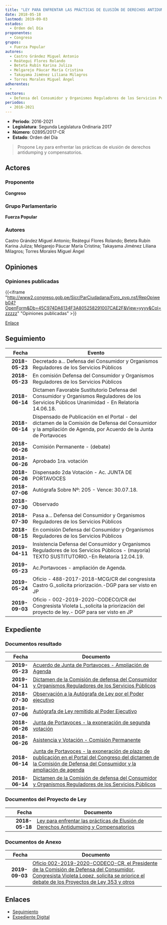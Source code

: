 ```yaml
---
title: "LEY PARA ENFRENTAR LAS PRÁCTICAS DE ELUSIÓN DE DERECHOS ANTIDUMPING Y COMPENSATORIOS"
date: 2018-05-18
lastmod: 2019-09-03
estados: 
  - Orden del Día
proponentes: 
  - Congreso
grupos: 
  - Fuerza Popular
autores: 
  - Castro Grández Miguel Antonio
  - Reátegui Flores Rolando
  - Beteta Rubín Karina Juliza
  - Melgarejo Páucar María Cristina
  - Takayama Jiménez Liliana Milagros
  - Torres Morales Miguel Ángel
adherentes: 
  - 
sectores: 
  - Defensa del Consumidor y Organismos Reguladores de los Servicios Públicos
periodos: 
  - 2016-2021
---
```


- **Periodo**: 2016-2021
- **Legislatura**: Segunda Legislatura Ordinaria 2017
- **Número**: 02895/2017-CR
- **Estado**: Orden del Día

> Propone Ley para enfrentar las prácticas de elusión de derechos antidumping y compensatorios.


## Actores

### Proponente

**Congreso**

### Grupo Parlamentario

**Fuerza Popular**

### Autores

Castro Grández Miguel Antonio; Reátegui Flores Rolando; Beteta Rubín Karina Juliza; Melgarejo Páucar María Cristina; Takayama Jiménez Liliana Milagros; Torres Morales Miguel Ángel


## Opiniones

### Opiniones publicadas

{{<iframe "http://www2.congreso.gob.pe/Sicr/ParCiudadana/Foro_pvp.nsf/RepOpiweb04?OpenForm&Db=45C974DA6134F3A805258291007CAE2F&View=yyyy&Col=zzzzz" "Opiniones publicadas" >}}

[Enlace](http://www2.congreso.gob.pe/Sicr/ParCiudadana/Foro_pvp.nsf/RepOpiweb04?OpenForm&Db=45C974DA6134F3A805258291007CAE2F&View=yyyy&Col=zzzzz)

## Seguimiento

| Fecha | Evento |
|------:|--------|
| **2018-05-23** | Decretado a... Defensa del Consumidor y Organismos Reguladores de los Servicios Públicos|
| **2018-05-23** | En comisión Defensa del Consumidor y Organismos Reguladores de los Servicios Públicos|
| **2018-06-14** | Dictamen Favorable Sustitutorio Defensa del Consumidor y Organismos Reguladores de los Servicios Públicos Unanimidad - En Relatoría 14.06.18.|
| **2018-06-14** | Dispensado de Publicación en el Portal - del dictamen de la Comisión de Defensa del Consumidor y la ampliación de Agenda, por Acuerdo de la Junta de Portavoces|
| **2018-06-26** | Comisión Permanente - (debate)|
| **2018-06-26** | Aprobado 1ra. votación|
| **2018-06-26** | Dispensado 2da Votación - Ac. JUNTA DE PORTAVOCES|
| **2018-07-06** | Autógrafa Sobre Nº: 205 - Vence: 30.07.18.|
| **2018-07-30** | Observado|
| **2018-07-30** | Pasa a... Defensa del Consumidor y Organismos Reguladores de los Servicios Públicos|
| **2018-08-15** | En comisión Defensa del Consumidor y Organismos Reguladores de los Servicios Públicos|
| **2019-04-11** | Insistencia Defensa del Consumidor y Organismos Reguladores de los Servicios Públicos - (mayoría) TEXTO SUSTITUTORIO.-En Relatoría 12.04.19.|
| **2019-05-23** | Ac.Portavoces - ampliación de Agenda.|
| **2019-05-24** | Oficio - 488-2017-2018-MCG/CR del congresista Castro G.,solicita priorización.-DGP para ser visto en JP|
| **2019-09-03** | Oficio - 002-2019-2020-CODECO/CR del Congresista Violeta L.,solicita la priorización del proyecto de ley.- DGP para ser visto en JP|


## Expediente


### Documentos resultado

| Fecha | Documento |
|------:|--------|
| **2019-05-23** | [Acuerdo de Junta de Portavoces - Ampliación de Agenda](http://www.leyes.congreso.gob.pe/Documentos/2016_2021/Acuerdos/Junta_Portavoces/AJP0289520190523.pdf) |
| **2019-04-11** | [Dictamen de la Comisión de defensa del Consumidor y Organismos Reguladores de los Servicios Públicos](http://www.leyes.congreso.gob.pe/Documentos/2016_2021/Seguimiento_de_Proyectos_de_Ley/00940PL20170614.pdf) |
| **2018-07-30** | [Observación a la Autógrafa de Ley por el Poder ejecutivo](http://www.leyes.congreso.gob.pe/Documentos/2016_2021/Observacion_a_la_Autografa/OBAU0289520180730.PDF) |
| **2018-07-06** | [Autógrafa de Ley remitido al Poder Ejecutivo](http://www.leyes.congreso.gob.pe/Documentos/2016_2021/Autografas/Ley_y_de_Resolucion_Legislativa/AU0289520180706..pdf) |
| **2018-06-26** | [Junta de Portavoces - la exoneración de segunda votación](http://www.leyes.congreso.gob.pe/Documentos/2016_2021/Acuerdos/Junta_Portavoces/AJPSV0289520180626.pdf) |
| **2018-06-26** | [Asistencia y Votación - Comisión Permanente](http://www.leyes.congreso.gob.pe/Documentos/2016_2021/Asistencia_y_Votacion/Proyectos_de_Ley/AVCP0289520180626.pdf) |
| **2018-06-14** | [Junta de Portavoces - la exoneración de plazo de publicación en el Portal del Congreso del dictamen de la Comisión de Defensa del Consumidor y la ampliación de agenda](http://www.leyes.congreso.gob.pe/Documentos/2016_2021/Acuerdos/Junta_Portavoces/AJP0289520180614.pdf) |
| **2018-06-14** | [Dictamen de la Comisión de defensa del Consumidor y Organismos Reguladores de los Servicios Públicos](http://www.leyes.congreso.gob.pe/Documentos/2016_2021/Seguimiento_de_Proyectos_de_Ley/00940PL20170614.pdf) |

### Documentos del Proyecto de Ley

| Fecha | Documento |
|------:|--------|
| **2018-05-18** | [Ley para enfrentar las prácticas de Elusión de Derechos Antidumping y Compensatorios](http://www.leyes.congreso.gob.pe/Documentos/2016_2021/Proyectos_de_Ley_y_de_Resoluciones_Legislativas/PL0289520180518..pdf) |

### Documentos de Anexo

| Fecha | Documento |
|------:|--------|
| **2019-09-03** | [Oficio 002-2019-2020-CODECO-CR, el Presidente de la Comisión de Defensa del Consumidor, Congresista Violeta Lopez, solicita se priorice el debate de los Proyectos de Ley 353 y otros](http://www.leyes.congreso.gob.pe/Documentos/2016_2021/Oficios/Comisiones_Ordinarias/OFICIO-002-2019-2020-CODECO-CR.pdf) |

## Enlaces 

- [Seguimiento](http://www2.congreso.gob.pe/Sicr/TraDocEstProc/CLProLey2016.nsf/f7fff46988ca05b1052578e100829cc7/3140bd9572c2a11e052582910076f308?OpenDocument)
- [Expediente Digital](http://www2.congreso.gob.pe/Sicr/TraDocEstProc/CLProLey2016.nsf/f7fff46988ca05b1052578e100829cc7/3140bd9572c2a11e052582910076f308?OpenDocument&Click=05257FB7005EB655.eb71d0cf91d8294e05256cdf006b5706/$Body/0.1C6C)
